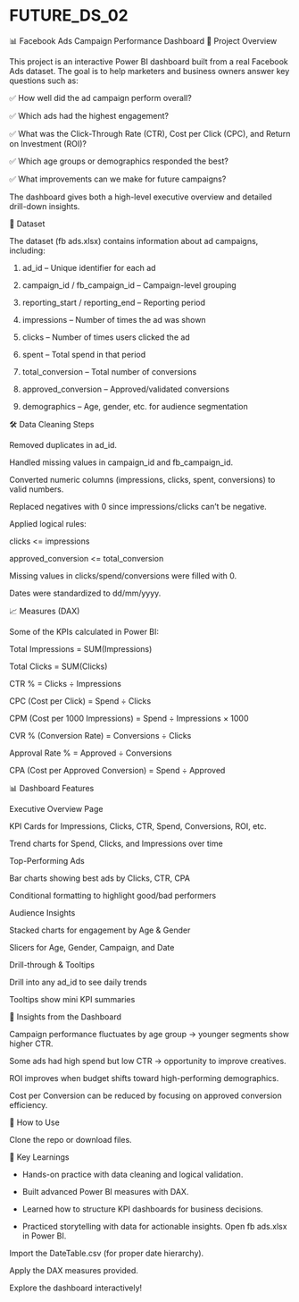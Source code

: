 # FUTURE_DS_02

📊 Facebook Ads Campaign Performance Dashboard
📝 Project Overview

This project is an interactive Power BI dashboard built from a real Facebook Ads dataset.
The goal is to help marketers and business owners answer key questions such as:

✅ How well did the ad campaign perform overall?

✅ Which ads had the highest engagement?

✅ What was the Click-Through Rate (CTR), Cost per Click (CPC), and Return on Investment (ROI)?

✅ Which age groups or demographics responded the best?

✅ What improvements can we make for future campaigns?

The dashboard gives both a high-level executive overview and detailed drill-down insights.

📂 Dataset

The dataset (fb ads.xlsx) contains information about ad campaigns, including:

1. ad_id – Unique identifier for each ad

2. campaign_id / fb_campaign_id – Campaign-level grouping

3. reporting_start / reporting_end – Reporting period

4. impressions – Number of times the ad was shown

5. clicks – Number of times users clicked the ad

6. spent – Total spend in that period

7. total_conversion – Total number of conversions

8. approved_conversion – Approved/validated conversions

9. demographics – Age, gender, etc. for audience segmentation

🛠 Data Cleaning Steps

Removed duplicates in ad_id.

Handled missing values in campaign_id and fb_campaign_id.

Converted numeric columns (impressions, clicks, spent, conversions) to valid numbers.

Replaced negatives with 0 since impressions/clicks can’t be negative.

Applied logical rules:

clicks <= impressions

approved_conversion <= total_conversion

Missing values in clicks/spend/conversions were filled with 0.

Dates were standardized to dd/mm/yyyy.

📈 Measures (DAX)

Some of the KPIs calculated in Power BI:

Total Impressions = SUM(Impressions)

Total Clicks = SUM(Clicks)

CTR % = Clicks ÷ Impressions

CPC (Cost per Click) = Spend ÷ Clicks

CPM (Cost per 1000 Impressions) = Spend ÷ Impressions × 1000

CVR % (Conversion Rate) = Conversions ÷ Clicks

Approval Rate % = Approved ÷ Conversions

CPA (Cost per Approved Conversion) = Spend ÷ Approved




📊 Dashboard Features

Executive Overview Page

KPI Cards for Impressions, Clicks, CTR, Spend, Conversions, ROI, etc.

Trend charts for Spend, Clicks, and Impressions over time

Top-Performing Ads

Bar charts showing best ads by Clicks, CTR, CPA

Conditional formatting to highlight good/bad performers

Audience Insights

Stacked charts for engagement by Age & Gender

Slicers for Age, Gender, Campaign, and Date

Drill-through & Tooltips

Drill into any ad_id to see daily trends

Tooltips show mini KPI summaries

🚀 Insights from the Dashboard

Campaign performance fluctuates by age group → younger segments show higher CTR.

Some ads had high spend but low CTR → opportunity to improve creatives.

ROI improves when budget shifts toward high-performing demographics.

Cost per Conversion can be reduced by focusing on approved conversion efficiency.

📌 How to Use

Clone the repo or download files.

🎯 Key Learnings

* Hands-on practice with data cleaning and logical validation.

* Built advanced Power BI measures with DAX.

* Learned how to structure KPI dashboards for business decisions.

* Practiced storytelling with data for actionable insights.
Open fb ads.xlsx in Power BI.

Import the DateTable.csv (for proper date hierarchy).

Apply the DAX measures provided.

Explore the dashboard interactively!
